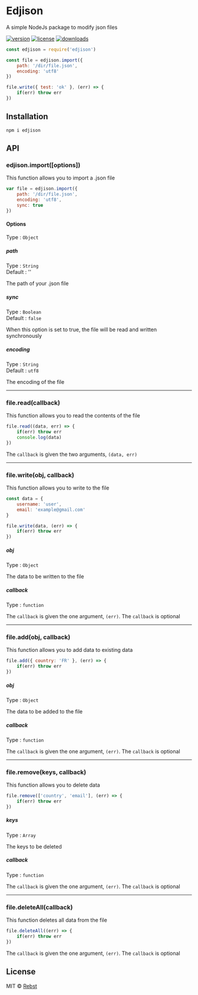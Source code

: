 # Edjison

A simple NodeJs package to modify json files

[![version](https://img.shields.io/npm/v/edjison)](https://www.npmjs.com/package/edjison)
[![license](https://img.shields.io/npm/l/edjison)](https://github.com/Rebst/Edjison/blob/master/LICENSE)
[![downloads](https://img.shields.io/npm/dt/edjison)](https://www.npmjs.com/package/edjison)


```javascript
const edjison = require('edjison')

const file = edjison.import({
    path: '/dir/file.json',
    encoding: 'utf8'
})

file.write({ test: 'ok' }, (err) => {
    if(err) throw err
})
```

## Installation

    npm i edjison

## API

### edjison.import([options])

This function allows you to import a .json file

```javascript
var file = edjison.import({
    path: '/dir/file.json',
    encoding: 'utf8',
    sync: true
})
```

#### Options
Type : `Object`

##### path
Type : `String`\
Default : ''

The path of your .json file

##### sync
Type : `Boolean`\
Default : `false`

When this option is set to true, the file will be read and written synchronously 

##### encoding
Type : `String`\
Default : `utf8`

The encoding of the file

___

### file.read(callback)

This function allows you to read the contents of the file

```javascript
file.read((data, err) => {
    if(err) throw err
    console.log(data)
})
```

The `callback` is given the two arguments, `(data, err)`

___

### file.write(obj, callback)

This function allows you to write to the file

```javascript
const data = {
    username: 'user',
    email: 'example@gmail.com'
}

file.write(data, (err) => {
    if(err) throw err
})
```

##### obj
Type : `Object`

The data to be written to the file

##### callback
Type : `function`

The `callback` is given the one argument, `(err)`. The `callback` is optional

___

### file.add(obj, callback)

This function allows you to add data to existing data

```javascript
file.add({ country: 'FR' }, (err) => {
    if(err) throw err
})
```

##### obj
Type : `Object`

The data to be added to the file

##### callback
Type : `function`

The `callback` is given the one argument, `(err)`. The `callback` is optional

___

### file.remove(keys, callback)

This function allows you to delete data

```javascript
file.remove(['country', 'email'], (err) => {
    if(err) throw err
})
```

##### keys
Type : `Array`

The keys to be deleted

##### callback
Type : `function`

The `callback` is given the one argument, `(err)`. The `callback` is optional

___

### file.deleteAll(callback)

This function deletes all data from the file

```javascript
file.deleteAll((err) => {
    if(err) throw err
})
```

The `callback` is given the one argument, `(err)`. The `callback` is optional

## License

MIT © [Rebst](https://github.com/Rebst)